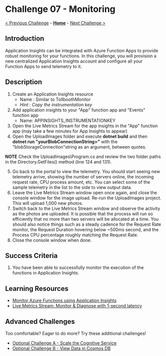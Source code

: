 # Challenge 07 - Monitoring

[< Previous Challenge](./Challenge-06.md) - **[Home](../README.md)** - [Next Challenge >](./Challenge-08.md)

## Introduction

Application Insights can be integrated with Azure Function Apps to provide robust monitoring for your functions. In this challenge, you will provision a new centralized Application Insights account and configure all your Function Apps to send telemetry to it.

## Description

1. Create an Application Insights resource
    * Name : Similar to TollboothMonitor
    * _Hint : Copy the instrumentation key_
2. Add application insights to your &quot;App&quot; function app and &quot;Events&quot; function app
    * Name: APPINSIGHTS\_INSTRUMENTATIONKEY
3. Open the Live Metrics Stream for the app insights in the &quot;App&quot; function app (may take a few minutes for App Insights to appear)
4. Open the UploadImages folder and execute **dotnet build** and then **dotnet run "yourBlobConnectionString>"** with the &quot;blobStorageConnection&quot;string as an argument, between quotes.

**NOTE** Check the UploadImages\Program.cs and review the two folder paths in the Directory.GetFiles() method (line 124 and 131). 

5. Go back to the portal to view the telemetry.  You should start seeing new telemetry arrive, showing the number of servers online, the incoming request rate, CPU process amount, etc. You can select some of the sample telemetry in the list to the side to view output data.
6. Leave the Live Metrics Stream window open once again, and close the console window for the image upload. Re-run the UploadImages project. This will upload 1,000 new photos.
7. Switch back to the Live Metrics Stream window and observe the activity as the photos are uploaded. It is possible that the process will run so efficiently that no more than two servers will be allocated at a time. You should also notice things such as a steady cadence for the Request Rate monitor, the Request Duration hovering below ~500ms second, and the Process CPU percentage roughly matching the Request Rate.
8. Close the console window when done.

## Success Criteria

1. You have been able to successfully monitor the execution of the functions in Application Insights.

## Learning Resources

- [Monitor Azure Functions using Application Insights](https://docs.microsoft.com/azure/azure-functions/functions-monitoring)
- [Live Metrics Stream: Monitor & Diagnose with 1-second latency](https://docs.microsoft.com/azure/application-insights/app-insights-live-stream)

## Advanced Challenges

Too comfortable?  Eager to do more?  Try these additional challenges!

- [Optional Challenge A - Scale the Cognitive Service](./Challenge-07A.md)
- [Optional Challenge B - View Data in Cosmos DB](./Challenge-07B.md)
